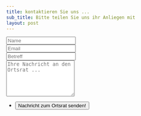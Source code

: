 ```yaml
---
title: kontaktieren Sie uns ...
sub_title: Bitte teilen Sie uns ihr Anliegen mit
layout: post
---
```




<form method="post" action="./cgi-bin/contact-request.pl">
	<div class="row gtr-50 gtr-uniform">
		<div class="col-6 col-12-mobilep">
			<input type="text" name="name" id="name" value="" placeholder="Name" />
		</div>
		<div class="col-6 col-12-mobilep">
			<input type="email" name="email" id="email" value="" placeholder="Email" />
		</div>
		<div class="col-12">
			<input type="text" name="betreff" id="subject" value="" placeholder="Betreff" />
		</div>
		<div class="col-12">
			<textarea name="text" id="message" placeholder="Ihre Nachricht an den Ortsrat ..." rows="6"></textarea>
		</div>
		<div class="col-12">
			<ul class="actions special">
				<li><input type="submit" value="Nachricht zum Ortsrat senden!" /></li>
			</ul>
		</div>
	</div>
</form>
